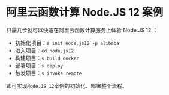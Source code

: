 # 阿里云函数计算 Node.JS 12 案例

只需几步就可以快速在阿里云函数计算服务上体验 Node.JS 12 ：

- 初始化项目：`s init node.js12 -p alibaba`
- 进入项目：`cd node.js12`
- 构建项目：`s build docker`
- 部署项目：`s deploy`
- 触发项目：`s invoke remote`

即可实现`Node.JS 12`案例的初始化、部署整个流程。